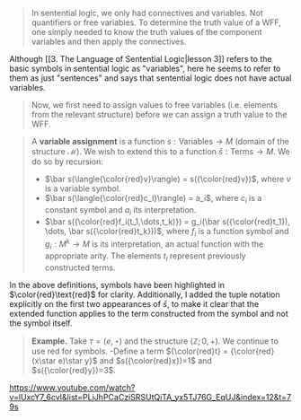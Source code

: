 >In sentential logic, we only had connectives and variables. Not quantifiers or free variables. To determine the truth value of a WFF, one simply needed to know the truth values of the component variables and then apply the connectives.

Although [[3. The Language of Sentential Logic|lesson 3]] refers to the basic symbols in sentential logic as "variables", here he seems to refer to them as just "sentences" and says that sentential logic does not have actual variables.

> Now, we first need to assign values to free variables (i.e. elements from the relevant structure) before we can assign a truth value to the WFF.

> A **variable assignment** is a function $s:\text{Variables}\rightarrow M$ (domain of the structure $\mathcal M$). We wish to extend this to a function $\bar s:\text{Terms}\rightarrow M$. We do so by recursion:
> - $\bar s(\langle{\color{red}v}\rangle) = s({\color{red}v})$, where $v$ is a variable symbol.
> - $\bar s(\langle{\color{red}c_i}\rangle) = a_i$, where $c_i$ is a constant symbol and $a_i$ its interpretation.
> - $\bar s({\color{red}f_i(t_1,\dots,t_k)}) = g_i(\bar s({\color{red}t_1}), \dots, \bar s({\color{red}t_k}))$, where $f_i$ is a function symbol and $g_i:M^k\rightarrow M$ is its interpretation, an actual function with the appropriate arity. The elements $t_i$ represent previously constructed terms.

In the above definitions, symbols have been highlighted in $\color{red}\text{red}$ for clarity. Additionally, I added the tuple notation explicitly on the first two appearances of $\bar s$, to make it clear that the extended function applies to the term constructed from the symbol and not the symbol itself.

>**Example.** Take $\tau = (e,\star)$ and the structure $(\mathbb Z; 0, +)$. We continue to use red for symbols.
>-Define a term ${\color{red}t} = {\color{red}(x\star e)\star y}$ and $s({\color{red}x})=1$ and $s({\color{red}y})=3$.

https://www.youtube.com/watch?v=lUxcY7_6cvI&list=PLjJhPCaCziSRSUtQiTA_yx5TJ76G_EqUJ&index=12&t=79s